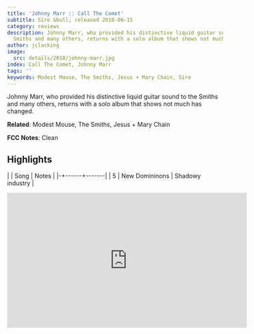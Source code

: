 ```yaml
---
title: 'Johnny Marr :: Call The Comet'
subtitle: Sire &bull; released 2018-06-15
category: reviews
description: Johnny Marr, who provided his distinctive liquid guitar sound to the
  Smiths and many others, returns with a solo album that shows not much has changed.
author: jclacking
image:
  src: details/2018/johnny-marr.jpg
index: Call The Comet, Johnny Marr
tags: ''
keywords: Modest Mouse, The Smiths, Jesus + Mary Chain, Sire
---
```

Johnny Marr, who provided his distinctive liquid guitar sound to the Smiths and many others, returns with a solo album that shows not much has changed.<!--more-->

**Related**: Modest Mouse, The Smiths, Jesus + Mary Chain

**FCC Notes**: Clean

## Highlights

| | Song | Notes |
|-+------+-------|
| 5 | New Domininons | Shadowy industry |

<div class="tlo-detail-video"><iframe width="560" height="315" src="https://www.youtube.com/embed/e5daIu9-OG0" frameborder="0" allow="autoplay; encrypted-media" allowfullscreen></iframe></div>

